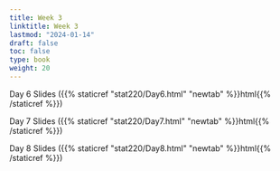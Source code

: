 ```yaml
---
title: Week 3 
linktitle: Week 3
lastmod: "2024-01-14"
draft: false  
toc: false  
type: book  
weight: 20
---
```



Day 6 Slides ({{% staticref "stat220/Day6.html" "newtab" %}}html{{% /staticref %}})

Day 7 Slides ({{% staticref "stat220/Day7.html" "newtab" %}}html{{% /staticref %}})

Day 8 Slides ({{% staticref "stat220/Day8.html" "newtab" %}}html{{% /staticref %}})

